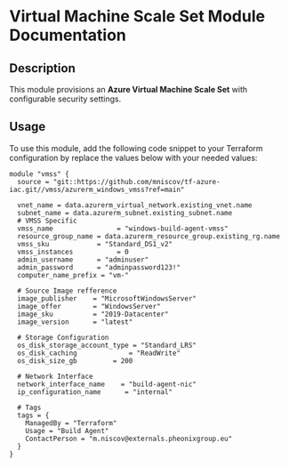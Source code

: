 # Virtual Machine Scale Set Module Documentation

## Description
This module provisions an **Azure Virtual Machine Scale Set** with configurable security settings.

## Usage
To use this module, add the following code snippet to your Terraform configuration by replace the values below with your needed values:

```hcl
module "vmss" {
  source = "git::https://github.com/mniscov/tf-azure-iac.git//vmss/azurerm_windows_vmss?ref=main"

  vnet_name = data.azurerm_virtual_network.existing_vnet.name
  subnet_name = data.azurerm_subnet.existing_subnet.name
  # VMSS Specific
  vmss_name                = "windows-build-agent-vmss"
  resource_group_name = data.azurerm_resource_group.existing_rg.name
  vmss_sku            = "Standard_DS1_v2"
  vmss_instances           = 0
  admin_username      = "adminuser"
  admin_password      = "adminpassword123!"
  computer_name_prefix = "vm-"

  # Source Image refference
  image_publisher    = "MicrosoftWindowsServer"
  image_offer        = "WindowsServer"
  image_sku          = "2019-Datacenter"
  image_version      = "latest"

  # Storage Configuration
  os_disk_storage_account_type = "Standard_LRS"
  os_disk_caching             = "ReadWrite"
  os_disk_size_gb         = 200 
    
  # Network Interface
  network_interface_name    = "build-agent-nic"
  ip_configuration_name      = "internal"
  
  # Tags
  tags = {
    ManagedBy = "Terraform"
    Usage = "Build Agent"
    ContactPerson = "m.niscov@externals.pheonixgroup.eu"
  }
}
```
